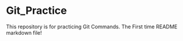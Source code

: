 # Git_Practice
This repository is for practicing Git Commands.
The First time README markdown file!
